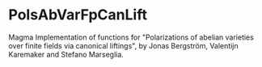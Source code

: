 # PolsAbVarFpCanLift
Magma Implementation of functions for "Polarizations of abelian varieties over finite fields via canonical liftings", by Jonas Bergström, Valentijn Karemaker and Stefano Marseglia.
